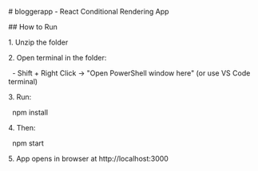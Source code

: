 \# bloggerapp - React Conditional Rendering App



\## How to Run



1\. Unzip the folder

2\. Open terminal in the folder:

&nbsp;  - Shift + Right Click → "Open PowerShell window here" (or use VS Code terminal)

3\. Run:

&nbsp;  npm install

4\. Then:

&nbsp;  npm start

5\. App opens in browser at http://localhost:3000



